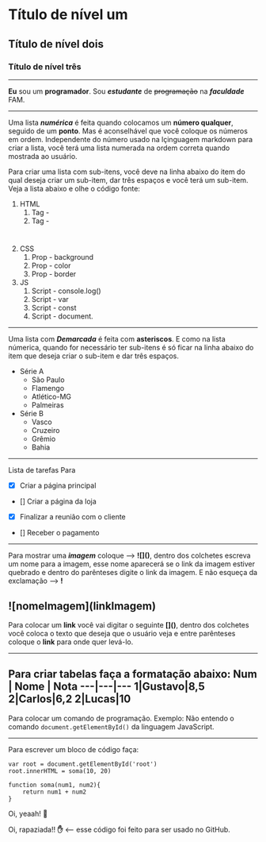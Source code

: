 # Título de nível um 
## Título de nível dois
### Título de nível três 
---
**Eu** sou um __programador__.
Sou __*estudante*__ de ~~programação~~ na ***faculdade*** FAM.
***
Uma lista ***numérica*** é feita quando colocamos um **número qualquer**, seguido de um **ponto**. Mas é aconselhável que você coloque os números em ordem.
Independente do número usado na lçinguagem markdown para criar a lista, você terá uma lista numerada na ordem correta quando mostrada ao usuário.

Para criar uma lista com sub-itens, você deve na linha abaixo do item do qual deseja criar um sub-item, dar três espaços e você terá um sub-item.
Veja a lista abaixo e olhe o código fonte:

1. HTML
   1. Tag - <div>
   2. Tag - <h1>
2. CSS
   1. Prop - background
   2. Prop - color
   3. Prop - border
3. JS
   1. Script - console.log()
   2. Script - var
   3. Script - const
   4. Script - document.
***
Uma lista com __*Demarcada*__ é feita com __asteriscos__. E como na lista númerica, quando for necessário ter sub-itens é só ficar na linha abaixo do item que deseja criar o sub-item e dar três espaços.

* Série A
   * São Paulo
   * Flamengo
   * Atlético-MG
   * Palmeiras
* Série B
   * Vasco
   * Cruzeiro
   * Grêmio
   * Bahia
---
Lista de tarefas 
Para 
- [x] Criar a página principal
- [] Criar a página da loja
- [x] Finalizar a reunião com o cliente
- [] Receber o pagamento
***
Para mostrar uma ***imagem*** coloque --> **!\[]()**, dentro dos colchetes escreva um nome para a imagem, esse nome aparecerá se o link da imagem estiver quebrado e dentro do parênteses digite o link da imagem. E não esqueça da exclamação --> **!**

!\[nomeImagem](linkImagem)
---
Para colocar um __link__ você vai digitar o seguinte **\[]()**, dentro dos colchetes você coloca o texto que deseja que o usuário veja e entre parênteses coloque o **link** para onde quer levá-lo. 
***
Para criar tabelas faça a formatação abaixo:
Num | Nome | Nota
---|---|---
1|Gustavo|8,5
2|Carlos|6,2
2|Lucas|10
---
Para colocar um comando de programação.
Exemplo: Não entendo o comando `document.getElementById()` da linguagem JavaScript.
***
Para escrever um bloco de código faça:
```
var root = document.getElementById('root')
root.innerHTML = soma(10, 20)

function soma(num1, num2){
    return num1 + num2
}
```

Oi, yeaah! 🤘

Oi, rapaziada!! **:hand:** <-- esse código foi  feito para ser usado no GitHub.
